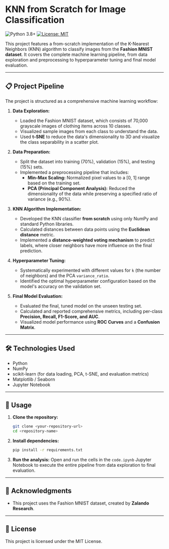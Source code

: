 # KNN from Scratch for Image Classification

![Python 3.8+](https://img.shields.io/badge/python-3.8+-blue.svg)
[![License: MIT](https://img.shields.io/badge/License-MIT-yellow.svg)](https://opensource.org/licenses/MIT)

This project features a from-scratch implementation of the K-Nearest Neighbors (KNN) algorithm to classify images from the **Fashion MNIST dataset**. It covers the complete machine learning pipeline, from data exploration and preprocessing to hyperparameter tuning and final model evaluation.

---

## 📋 Project Pipeline

The project is structured as a comprehensive machine learning workflow:

1.  **Data Exploration:**
    * Loaded the Fashion MNIST dataset, which consists of 70,000 grayscale images of clothing items across 10 classes.
    * Visualized sample images from each class to understand the data.
    * Used **t-SNE** to reduce the data's dimensionality to 3D and visualize the class separability in a scatter plot.

2.  **Data Preparation:**
    * Split the dataset into training (70%), validation (15%), and testing (15%) sets.
    * Implemented a preprocessing pipeline that includes:
        * **Min-Max Scaling:** Normalized pixel values to a [0, 1] range based on the training set.
        * **PCA (Principal Component Analysis):** Reduced the dimensionality of the data while preserving a specified ratio of variance (e.g., 90%).

3.  **KNN Algorithm Implementation:**
    * Developed the KNN classifier **from scratch** using only NumPy and standard Python libraries.
    * Calculated distances between data points using the **Euclidean distance** metric.
    * Implemented a **distance-weighted voting mechanism** to predict labels, where closer neighbors have more influence on the final prediction.

4.  **Hyperparameter Tuning:**
    * Systematically experimented with different values for `k` (the number of neighbors) and the PCA `variance_ratio`.
    * Identified the optimal hyperparameter configuration based on the model's accuracy on the validation set.

5.  **Final Model Evaluation:**
    * Evaluated the final, tuned model on the unseen testing set.
    * Calculated and reported comprehensive metrics, including per-class **Precision, Recall, F1-Score, and AUC**.
    * Visualized model performance using **ROC Curves** and a **Confusion Matrix**.

---

## 🛠️ Technologies Used
* Python
* NumPy
* scikit-learn (for data loading, PCA, t-SNE, and evaluation metrics)
* Matplotlib / Seaborn
* Jupyter Notebook

---

## 🚀 Usage

1.  **Clone the repository:**
    ```bash
    git clone <your-repository-url>
    cd <repository-name>
    ```
2.  **Install dependencies:**
    ```bash
    pip install -r requirements.txt
    ```
3.  **Run the analysis:**
    Open and run the cells in the `code.ipynb` Jupyter Notebook to execute the entire pipeline from data exploration to final evaluation.

---

## 🙏 Acknowledgments
* This project uses the Fashion MNIST dataset, created by **Zalando Research**.

---

## 📄 License
This project is licensed under the MIT License.